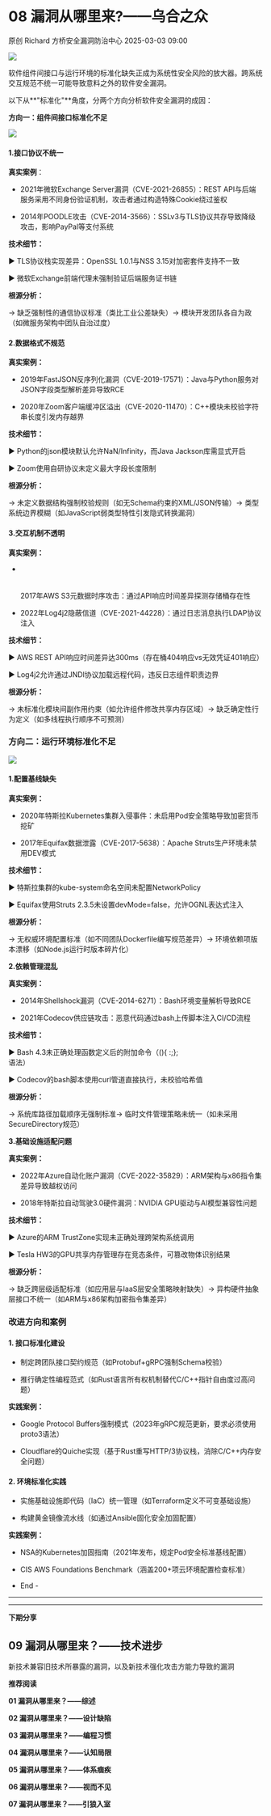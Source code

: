 #  08 漏洞从哪里来?——乌合之众   
原创 Richard  方桥安全漏洞防治中心   2025-03-03 09:00  
  
![](https://mmbiz.qpic.cn/sz_mmbiz_png/2JVOUiaJORTsw0yssowDOUFq2ibAqtmtQs7agEBEfubibh7Xlyc6mQ5nbpA3cLc16lYw9R2qTUSNbRBdLrABlbiazA/640?wx_fmt=png&from=appmsg "")  
  
  
软件组件间接口与运行环境的标准化缺失正成为系统性安全风险的放大器。跨系统交互规范不统一可能导致意料之外的软件安全漏洞。  
  
以下从**"标准化"**角度，分两个方向分析软件安全漏洞的成因：  
  
  
**方向一：组件间接口标准化不足**  
  
![](https://mmbiz.qpic.cn/sz_mmbiz_png/2JVOUiaJORTsw0yssowDOUFq2ibAqtmtQsLficxVTn0OUzGspBJZiaqbFg2FwSQnFrtyLNKTFhFcEbMgLHMnnqsKuQ/640?wx_fmt=png&from=appmsg "")  
#### 1.接口协议不统一  
  
**真实案例**：  
- 2021年微软Exchange Server漏洞（CVE-2021-26855）：REST API与后端服务采用不同身份验证机制，攻击者通过构造特殊Cookie绕过鉴权  
  
- 2014年POODLE攻击（CVE-2014-3566）：SSLv3与TLS协议共存导致降级攻击，影响PayPal等支付系统  
  
**技术细节：**  
  
▶︎ TLS协议栈实现差异：OpenSSL 1.0.1与NSS 3.15对加密套件支持不一致  
  
▶︎ 微软Exchange前端代理未强制验证后端服务证书链  
  
**根源分析：**  
  
→ 缺乏强制性的通信协议标准（类比工业公差缺失）→ 模块开发团队各自为政（如微服务架构中团队自治过度）  
#### 2.数据格式不规范  
  
**真实案例：**  
- 2019年FastJSON反序列化漏洞（CVE-2019-17571）：Java与Python服务对JSON字段类型解析差异导致RCE  
  
- 2020年Zoom客户端缓冲区溢出（CVE-2020-11470）：C++模块未校验字符串长度引发内存越界  
  
**技术细节：**  
  
▶︎ Python的json模块默认允许NaN/Infinity，而Java Jackson库需显式开启  
  
▶︎ Zoom使用自研协议未定义最大字段长度限制  
  
**根源分析：**  
  
→ 未定义数据结构强制校验规则（如无Schema约束的XML/JSON传输）→ 类型系统边界模糊（如JavaScript弱类型特性引发隐式转换漏洞）  
#### 3.交互机制不透明  
  
**真实案例：**  
- ‍  
‍  
‍  
2017年AWS S3元数据时序攻击：通过API响应时间差异探测存储桶存在性  
  
- 2022年Log4j2隐蔽信道（CVE-2021-44228）：通过日志消息执行LDAP协议注入  
  
**技术细节：**  
  
▶︎ AWS REST API响应时间差异达300ms（存在桶404响应vs无效凭证401响应）  
  
▶︎ Log4j2允许通过JNDI协议加载远程代码，违反日志组件职责边界  
  
**根源分析：**  
  
→ 未标准化模块间副作用约束（如允许组件修改共享内存区域）→ 缺乏确定性行为定义（如多线程执行顺序不可预测）  
  
### 方向二：运行环境标准化不足  
  
![](https://mmbiz.qpic.cn/sz_mmbiz_png/2JVOUiaJORTsw0yssowDOUFq2ibAqtmtQsTHFBDNA4gQw9ibYiaIY4Zv5xzA2Jl2k6CNRnfJ7nFaibBYDomjnfqal4Q/640?wx_fmt=png&from=appmsg "")  
#### 1.配置基线缺失  
  
**真实案例：**  
- 2020年特斯拉Kubernetes集群入侵事件：未启用Pod安全策略导致加密货币挖矿  
  
- 2017年Equifax数据泄露（CVE-2017-5638）：Apache Struts生产环境未禁用DEV模式  
  
**技术细节：**  
  
▶︎ 特斯拉集群的kube-system命名空间未配置NetworkPolicy  
  
▶︎ Equifax使用Struts 2.3.5未设置devMode=false，允许OGNL表达式注入  
  
**根源分析：**  
  
→ 无权威环境配置标准（如不同团队Dockerfile编写规范差异）→ 环境依赖项版本漂移（如Node.js运行时版本碎片化）  
  
  
**2.依赖管理混乱**  
  
**真实案例：**  
- 2014年Shellshock漏洞（CVE-2014-6271）：Bash环境变量解析导致RCE  
  
- 2021年Codecov供应链攻击：恶意代码通过bash上传脚本注入CI/CD流程  
  
**技术细节：**  
  
▶︎ Bash 4.3未正确处理函数定义后的附加命令（(){ :;};  
语法）  
  
▶︎ Codecov的bash脚本使用curl管道直接执行，未校验哈希值  
  
**根源分析：**  
  
→ 系统库路径加载顺序无强制标准→ 临时文件管理策略未统一（如未采用SecureDirectory规范）  
  
  
**3.基础设施适配问题**  
  
**真实案例：**  
- 2022年Azure自动化账户漏洞（CVE-2022-35829）：ARM架构与x86指令集差异导致越权访问  
  
- 2018年特斯拉自动驾驶3.0硬件漏洞：NVIDIA GPU驱动与AI模型兼容性问题  
  
**技术细节：**  
  
▶︎ Azure的ARM TrustZone实现未正确处理跨架构系统调用  
  
▶︎ Tesla HW3的GPU共享内存管理存在竞态条件，可篡改物体识别结果  
  
**根源分析：**  
  
→ 缺乏跨层级适配标准（如应用层与IaaS层安全策略映射缺失）→ 异构硬件抽象层接口不统一（如ARM与x86架构加密指令集差异）  
  
### 改进方向和案例  
#### 1. 接口标准化建设  
- 制定跨团队接口契约规范（如Protobuf+gRPC强制Schema校验）  
  
- 推行确定性编程范式（如Rust语言所有权机制替代C/C++指针自由度过高问题）  
  
**实践案例：**  
- Google Protocol Buffers强制模式（2023年gRPC规范更新，要求必须使用proto3语法）  
  
- Cloudflare的Quiche实现（基于Rust重写HTTP/3协议栈，消除C/C++内存安全问题）  
  
#### 2. 环境标准化实践  
- 实施基础设施即代码（IaC）统一管理（如Terraform定义不可变基础设施）  
  
- 构建黄金镜像流水线（如通过Ansible固化安全加固配置）  
  
**实践案例：**  
- NSA的Kubernetes加固指南（2021年发布，规定Pod安全标准基线配置）  
  
- CIS AWS Foundations Benchmark（涵盖200+项云环境配置检查标准）  
  
- End -  
  
****  
****  
**下期分享**  
## 09 漏洞从哪里来？——技术进步  
  
新技术兼容旧技术所暴露的漏洞，以及新技术强化攻击方能力导致的漏洞  
  
  
**推荐阅读**  
  
**01 漏洞从哪里来？——综述**  
  
**02 漏洞从哪里来？——设计缺陷**  
  
**03 漏洞从哪里来？——编程习惯**  
  
**04 漏洞从哪里来？——认知局限**  
  
**05 漏洞从哪里来？——体系痼疾**  
  
**06 漏洞从哪里来？——视而不见**  
  
**07 漏洞从哪里来？——引狼入室**  
  
  
  
